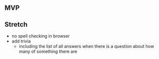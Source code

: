 MVP
---

Stretch
-------

* no spell checking in browser
* add trivia
    * including the list of all answers when there is a question about how many of something there are